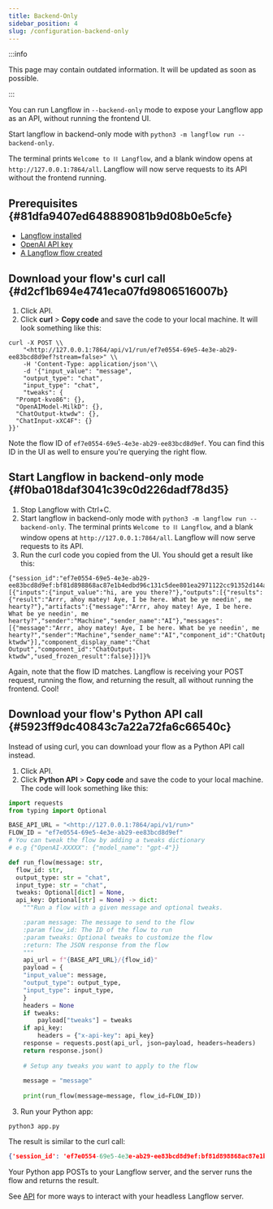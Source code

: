 ```yaml
---
title: Backend-Only
sidebar_position: 4
slug: /configuration-backend-only
---
```




:::info

This page may contain outdated information. It will be updated as soon as possible.

:::




You can run Langflow in `--backend-only` mode to expose your Langflow app as an API, without running the frontend UI.


Start langflow in backend-only mode with `python3 -m langflow run --backend-only`.


The terminal prints `Welcome to ⛓ Langflow`, and a blank window opens at `http://127.0.0.1:7864/all`.
Langflow will now serve requests to its API without the frontend running.


## Prerequisites {#81dfa9407ed648889081b9d08b0e5cfe}

- [Langflow installed](/getting-started-installation)
- [OpenAI API key](https://platform.openai.com/)
- [A Langflow flow created](/starter-projects-basic-prompting)

## Download your flow's curl call {#d2cf1b694e4741eca07fd9806516007b}

1. Click API.
2. Click **curl** &gt; **Copy code** and save the code to your local machine.
It will look something like this:

```text
curl -X POST \\
    "<http://127.0.0.1:7864/api/v1/run/ef7e0554-69e5-4e3e-ab29-ee83bcd8d9ef?stream=false>" \\
    -H 'Content-Type: application/json'\\
    -d '{"input_value": "message",
    "output_type": "chat",
    "input_type": "chat",
    "tweaks": {
  "Prompt-kvo86": {},
  "OpenAIModel-MilkD": {},
  "ChatOutput-ktwdw": {},
  "ChatInput-xXC4F": {}
}}'

```


Note the flow ID of `ef7e0554-69e5-4e3e-ab29-ee83bcd8d9ef`. You can find this ID in the UI as well to ensure you're querying the right flow.


## Start Langflow in backend-only mode {#f0ba018daf3041c39c0d226dadf78d35}

1. Stop Langflow with Ctrl+C.
2. Start langflow in backend-only mode with `python3 -m langflow run --backend-only`.
The terminal prints `Welcome to ⛓ Langflow`, and a blank window opens at `http://127.0.0.1:7864/all`.
Langflow will now serve requests to its API.
3. Run the curl code you copied from the UI.
You should get a result like this:

```shell
{"session_id":"ef7e0554-69e5-4e3e-ab29-ee83bcd8d9ef:bf81d898868ac87e1b4edbd96c131c5dee801ea2971122cc91352d144a45b880","outputs":[{"inputs":{"input_value":"hi, are you there?"},"outputs":[{"results":{"result":"Arrr, ahoy matey! Aye, I be here. What be ye needin', me hearty?"},"artifacts":{"message":"Arrr, ahoy matey! Aye, I be here. What be ye needin', me hearty?","sender":"Machine","sender_name":"AI"},"messages":[{"message":"Arrr, ahoy matey! Aye, I be here. What be ye needin', me hearty?","sender":"Machine","sender_name":"AI","component_id":"ChatOutput-ktwdw"}],"component_display_name":"Chat Output","component_id":"ChatOutput-ktwdw","used_frozen_result":false}]}]}%

```


Again, note that the flow ID matches.
Langflow is receiving your POST request, running the flow, and returning the result, all without running the frontend. Cool!


## Download your flow's Python API call {#5923ff9dc40843c7a22a72fa6c66540c}


Instead of using curl, you can download your flow as a Python API call instead.

1. Click API.
2. Click **Python API** &gt; **Copy code** and save the code to your local machine.
The code will look something like this:

```python
import requests
from typing import Optional

BASE_API_URL = "<http://127.0.0.1:7864/api/v1/run>"
FLOW_ID = "ef7e0554-69e5-4e3e-ab29-ee83bcd8d9ef"
# You can tweak the flow by adding a tweaks dictionary
# e.g {"OpenAI-XXXXX": {"model_name": "gpt-4"}}

def run_flow(message: str,
  flow_id: str,
  output_type: str = "chat",
  input_type: str = "chat",
  tweaks: Optional[dict] = None,
  api_key: Optional[str] = None) -> dict:
    """Run a flow with a given message and optional tweaks.

	:param message: The message to send to the flow
	:param flow_id: The ID of the flow to run
	:param tweaks: Optional tweaks to customize the flow
	:return: The JSON response from the flow
	"""
	api_url = f"{BASE_API_URL}/{flow_id}"
	payload = {
    "input_value": message,
    "output_type": output_type,
    "input_type": input_type,
	}
	headers = None
	if tweaks:
	    payload["tweaks"] = tweaks
	if api_key:
	    headers = {"x-api-key": api_key}
	response = requests.post(api_url, json=payload, headers=headers)
	return response.json()
	
	# Setup any tweaks you want to apply to the flow
	
	message = "message"
	
	print(run_flow(message=message, flow_id=FLOW_ID))

```


3. Run your Python app:


```shell
python3 app.py
```


The result is similar to the curl call:


```json
{'session_id': 'ef7e0554-69e5-4e3e-ab29-ee83bcd8d9ef:bf81d898868ac87e1b4edbd96c131c5dee801ea2971122cc91352d144a45b880', 'outputs': [{'inputs': {'input_value': 'message'}, 'outputs': [{'results': {'result': "Arrr matey! What be yer message for this ol' pirate? Speak up or walk the plank!"}, 'artifacts': {'message': "Arrr matey! What be yer message for this ol' pirate? Speak up or walk the plank!", 'sender': 'Machine', 'sender_name': 'AI'}, 'messages': [{'message': "Arrr matey! What be yer message for this ol' pirate? Speak up or walk the plank!", 'sender': 'Machine', 'sender_name': 'AI', 'component_id': 'ChatOutput-ktwdw'}], 'component_display_name': 'Chat Output', 'component_id': 'ChatOutput-ktwdw', 'used_frozen_result': False}]}]}

```


Your Python app POSTs to your Langflow server, and the server runs the flow and returns the result.


See [API](https://www.notion.so/administration/api) for more ways to interact with your headless Langflow server.

